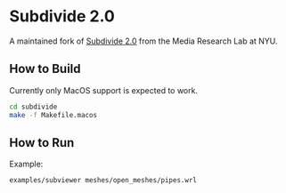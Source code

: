 # Subdivide 2.0

A maintained fork of [Subdivide 2.0](https://cs.nyu.edu/home/people/in_memoriam/biermann/subdivision) from the Media Research Lab at NYU.

## How to Build

Currently only MacOS support is expected to work.

```sh
cd subdivide
make -f Makefile.macos
```

## How to Run

Example:

```sh
examples/subviewer meshes/open_meshes/pipes.wrl
```
